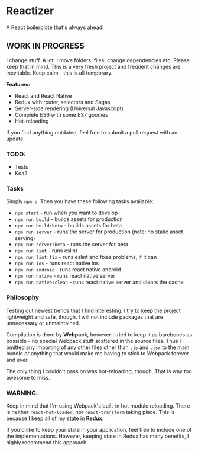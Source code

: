 # Reactizer

A React boilerplate that's always ahead!

## WORK IN PROGRESS

I change stuff. A lot. I move folders, files, change dependencies etc. Please keep that in mind. This is a very fresh project and frequent changes are inevitable. Keep calm - this is all temporary.

**Features:**

* React and React Native
* Redux with router, selectors and Sagas
* Server-side rendering (Universal Javascript)
* Complete ES6 with some ES7 goodies
* Hot-reloading

If you find anything outdated, feel free to submit a pull request with an update.

### TODO:

* Tests
* Koa2

### Tasks

Simply `npm i`. Then you have these following tasks available:

* `npm start` - run when you want to develop
* `npm run build` - builds assets for production
* `npm run build:beta` - bu ilds assets for beta
* `npm run server` - runs the server for production (note: no static asset serving)
* `npm run server:beta` - runs the server for beta
* `npm run lint` - runs eslint
* `npm run lint:fix` - runs eslint and fixes problems, if it can
* `npm run ios` - runs react native ios
* `npm run android` - runs react native android
* `npm run native` - runs react native server
* `npm run native:clean` - runs react native server and clears the cache

### Philosophy

Testing out newest trends that I find interesting. I try to keep the project lightweight and safe, though. I will not include packages that are unnecessary or unmaintained.

Compilation is done by **Webpack**, however I tried to keep it as barebones as possible - no special Webpack stuff scattered in the source files. Thus I omitted any importing of any other files other than `.js` and `.jsx` to the main bundle or anything that would make me having to stick to Webpack forever and ever.

The only thing I couldn't pass on was hot-reloading, though. That is way too awesome to miss.

### WARNING:

Keep in mind that I'm using Webpack's built-in hot module reloading. There is neither `react-hot-loader`, nor `react-transform` taking place. This is because I keep all of my state in **Redux**.

If you'd like to keep your state in your application, feel free to include one of the implementations. However, keeping state in Redux has many benefits, I highly recommend this approach.
